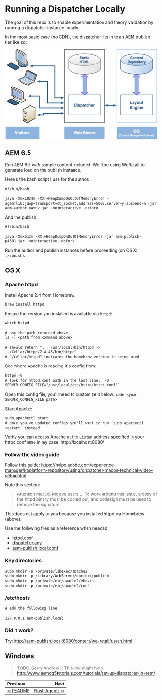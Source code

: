 # Running a Dispatcher Locally

The goal of this repo is to enable experimentation and theory validation by running a dispatcher instance locally. 

In the most basic case (no CDN), the dispatcher fits in to an AEM publish tier like so:

<img src="img/topology.png">

## AEM 6.5

Run AEM 6.5 _with_ sample content included. We'll be using WeRetail to generate load on the publish instance.

Here's the bash script I use for the author:

```
#!/bin/bash

java -Xmx1024m -XX:+HeapDumpOnOutOfMemoryError -agentlib:jdwp=transport=dt_socket,address=5005,server=y,suspend=n -jar aem-author-p4502.jar -nointeractive -nofork
```

And the publish:

```
#!/bin/bash

java -Xmx512m -XX:+HeapDumpOnOutOfMemoryError -jar aem-publish-p4503.jar -nointeractive -nofork
```    

Run the author and publish instances before proceeding (on OS X: `./run.sh`).

## OS X

### Apache httpd

Install Apache 2.4 from Homebrew:

    brew install httpd

Ensure the version you installed is available via `httpd`:

    which httpd
    
    # use the path returned above
    ls -l <path from command above>
    
    # should return "... /usr/local/bin/httpd -> ../Cellar/httpd/2.4.43/bin/httpd"
    # "/Cellar/httpd" indicates the homebrew version is being used
    
See where Apache is reading it's config from:

    httpd -V
    # look for httpd.conf path in the last line, `-D SERVER_CONFIG_FILE="/usr/local/etc/httpd/httpd.conf"`

Open this config file, you'll need to customize it below: `code <your SERVER_CONFIG_FILE path>`

Start Apache:

    sudo apachectl start
    # once you've updated configs you'll want to run `sudo apachectl restart` instead 

Verify you can access Apache at the `Listen` address specified in your httpd.conf `8080` in my case: http://localhost:8080/

### Follow the video guide

Follow this guide: https://helpx.adobe.com/experience-manager/kt/platform-repository/using/dispatcher-macos-technical-video-setup.html

Note this section:

> Attention macOS Mojave users
> ... To work around this issue, a copy of the httpd binary must be copied out, and codesign must be used to remove the signature.

This does not apply to you because you installed httpd via Homebrew (above).

Use the following files as a reference when needed:

- [httpd.conf](/dispatcher-config-basic/usr/local/etc/httpd/httpd.conf)
- [dispatcher.any](/dispatcher-config-basic/private/etc/apache2/conf/dispatcher.any)
- [aem-publish.local.conf](/dispatcher-config-basic/private/etc/apache2/vhosts/aem-publish.local.conf)

### Key directories

```
sudo mkdir -p /private/libexec/apache2
sudo mkdir -p /Library/WebServer/docroot/publish
sudo mkdir -p /private/etc/apache2/vhosts
sudo mkdir -p /private/etc/apache2/conf
```

### /etc/hosts

```
# add the following line

127.0.0.1 aem-publish.local
```

### Did it work?

Try: http://aem-publish.local:8080/content/we-retail/us/en.html

## Windows

> TODO. Sorry Andrew :(
> This link might help: http://www.aemcq5tutorials.com/tutorials/set-up-dispatcher-in-aem/

| Previous      |         Next |
| :------------ | ------------:|
| [⇦ README](../README.md) | [Flush Agents ⇨](1_FlushAgents.md) |